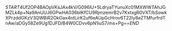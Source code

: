 $START$4Uf2OP4BAOpVKsJAx4kV/G096lU+5LdryaTYunuXc01MXWWTAhJGMZLk4p+Na9AnUUJ6GPwHA036bIKfCU9RjmzemrB2v7KxtxgR0VXT/bSowkXPrzddGKzV3QWBiR2OkOax4ntLirK2uf6eAUpGcHrov6T22Iy8eZTMfurfrdTnAw/aDGy58Ze9Ug1DJFD/B4W0CDvv6pN1iuS7/ms+Pg==$END$